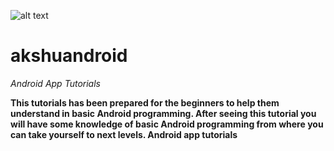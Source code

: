 ![alt text](https://github.com/akshaysunilmasram/Android/blob/master/akshu%20logo%20180px.png)

# akshuandroid
*Android App Tutorials*

**This tutorials has been prepared for the beginners to help them understand in basic Android programming. After seeing this tutorial you will have some knowledge of basic Android programming from where you can take yourself to next levels. Android app tutorials**
